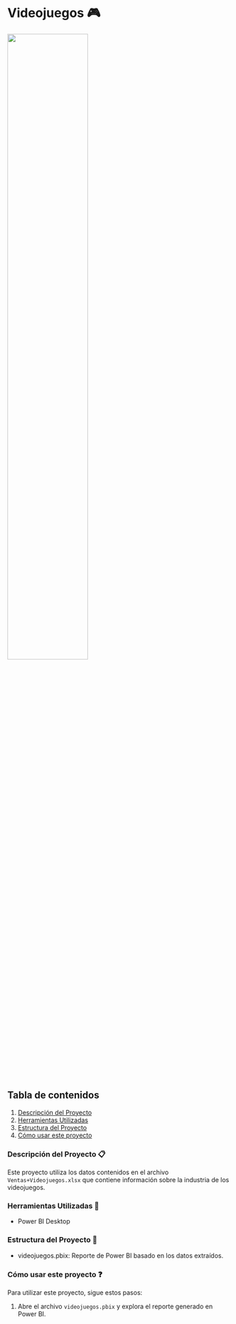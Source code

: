 # Videojuegos 🎮

<img src="https://tecolotito.elsiglodetorreon.com.mx/i/2023/04/1676517.jpeg" width='60%'>


## Tabla de contenidos

1. [Descripción del Proyecto](#descripción-del-proyecto-clipboard)
2. [Herramientas Utilizadas](#herramientas-utilizadas-wrench)
3. [Estructura del Proyecto](#estructura-del-proyecto-open_file_folder)
4. [Cómo usar este proyecto](#cómo-usar-este-proyecto-question)


### Descripción del Proyecto :clipboard:
Este proyecto utiliza los datos contenidos en el archivo `Ventas+Videojuegos.xlsx` que contiene información sobre la industria de los videojuegos.


### Herramientas Utilizadas :wrench:
- Power BI Desktop
  
### Estructura del Proyecto :open_file_folder:
- videojuegos.pbix: Reporte de Power BI basado en los datos extraídos.
  

### Cómo usar este proyecto :question:
Para utilizar este proyecto, sigue estos pasos:
1. Abre el archivo `videojuegos.pbix` y explora el reporte generado en Power BI.
